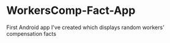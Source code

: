 # WorkersComp-Fact-App
First Android app I've created which displays random workers' compensation facts
